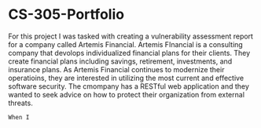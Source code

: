# CS-305-Portfolio

  For this project I was tasked with creating a vulnerability assessment report for a company called Artemis Financial.  Artemis FInancial is a consulting company that devolops individualized financial plans for their clients.  They create financial plans including savings, retirement, investments, and insurance plans.  As Artemis Financial continues to modernize their operatioins, they are interested in utilizing the most current and effective software security.  The cmompany has a RESTful web application and they wanted to seek advice on how to protect their organization from external threats. 
  
    When I 
